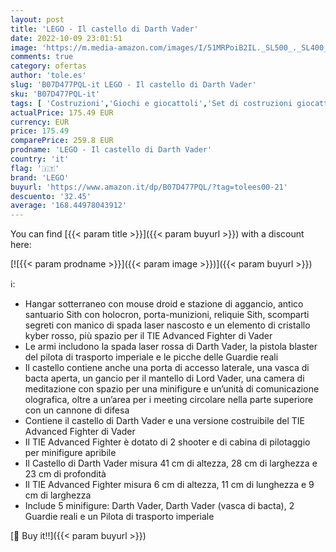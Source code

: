 ```yaml
---
layout: post
title: 'LEGO - Il castello di Darth Vader'
date: 2022-10-09 23:01:51
image: 'https://m.media-amazon.com/images/I/51MRPoiB2IL._SL500_._SL400_.jpg'
comments: true
category: ofertas
author: 'tole.es'
slug: 'B07D477PQL-it LEGO - Il castello di Darth Vader'
sku: 'B07D477PQL-it'
tags: [ 'Costruzioni','Giochi e giocattoli','Set di costruzioni giocattolo','lego','🇮🇹', ]
actualPrice: 175.49 EUR
currency: EUR
price: 175.49
comparePrice: 259.8 EUR
prodname: 'LEGO - Il castello di Darth Vader'
country: 'it'
flag: '🇮🇹'
brand: 'LEGO'
buyurl: 'https://www.amazon.it/dp/B07D477PQL/?tag=tolees00-21'
descuento: '32.45'
average: '168.44978043912'
---
```


You can find [{{< param title >}}]({{< param buyurl >}}) with a discount here:

[![{{< param prodname >}}]({{< param image >}})]({{< param buyurl >}})

ℹ️:

- Hangar sotterraneo con mouse droid e stazione di aggancio, antico santuario Sith con holocron, porta-munizioni, reliquie Sith, scomparti segreti con manico di spada laser nascosto e un elemento di cristallo kyber rosso, più spazio per il TIE Advanced Fighter di Vader
- Le armi includono la spada laser rossa di Darth Vader, la pistola blaster del pilota di trasporto imperiale e le picche delle Guardie reali
- Il castello contiene anche una porta di accesso laterale, una vasca di bacta aperta, un gancio per il mantello di Lord Vader, una camera di meditazione con spazio per una minifigure e un’unità di comunicazione olografica, oltre a un’area per i meeting circolare nella parte superiore con un cannone di difesa
- Contiene il castello di Darth Vader e una versione costruibile del TIE Advanced Fighter di Vader
- Il TIE Advanced Fighter è dotato di 2 shooter e di cabina di pilotaggio per minifigure apribile
- Il Castello di Darth Vader misura 41 cm di altezza, 28 cm di larghezza e 23 cm di profondità
- Il TIE Advanced Fighter misura 6 cm di altezza, 11 cm di lunghezza e 9 cm di larghezza
- Include 5 minifigure: Darth Vader, Darth Vader (vasca di bacta), 2 Guardie reali e un Pilota di trasporto imperiale

[🛒 Buy it!!]({{< param buyurl >}})
